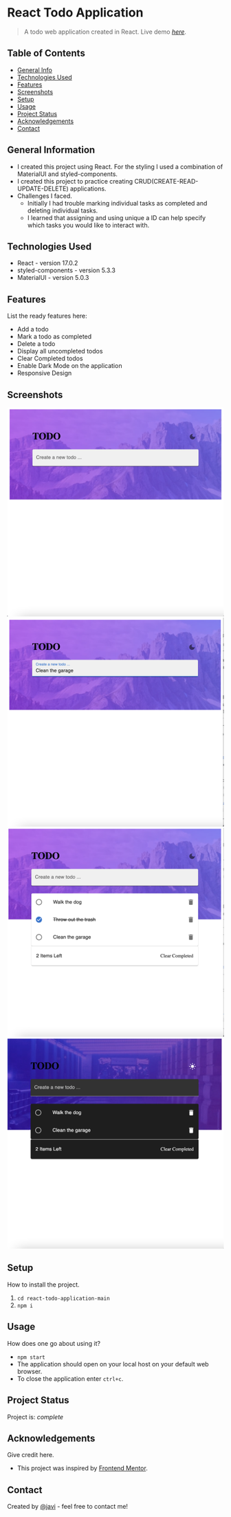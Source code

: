 # React Todo Application
> A todo web application created in React.
> Live demo [_here_](https://affectionate-snyder-a0d9c4.netlify.app/). <!-- If you have the project hosted somewhere, include the link here. -->

## Table of Contents
* [General Info](#general-information)
* [Technologies Used](#technologies-used)
* [Features](#features)
* [Screenshots](#screenshots)
* [Setup](#setup)
* [Usage](#usage)
* [Project Status](#project-status)
* [Acknowledgements](#acknowledgements)
* [Contact](#contact)
<!-- * [License](#license) -->


## General Information
- I created this project using React. For the styling I used a combination of  MaterialUI and styled-components.
- I created this project to practice creating CRUD(CREATE-READ-UPDATE-DELETE) applications.
- Challenges I faced.
  - Initially I had trouble marking individual tasks as completed and deleting individual tasks.
  - I learned that assigning and using unique a ID can help specify which tasks you would like to interact with.
<!-- You don't have to answer all the questions - just the ones relevant to your project. -->


## Technologies Used
- React - version 17.0.2
- styled-components - version 5.3.3
- MaterialUI - version 5.0.3


## Features
List the ready features here:
- Add a todo
- Mark a todo as completed
- Delete a todo
- Display all uncompleted todos
- Clear Completed todos
- Enable Dark Mode on the application
- Responsive Design


## Screenshots
![Example screenshot](./img/screenshot1.png)
![Example screenshot](./img/screenshot2.png)
![Example screenshot](./img/screenshot3.png)
![Example screenshot](./img/screenshot4.png)
<!-- If you have screenshots you'd like to share, include them here. -->


## Setup
How to install the project.
1. `cd react-todo-application-main`
2. `npm i`


## Usage
How does one go about using it?
- `npm start`
- The application should open on your local host on your default web browser.
- To close the application enter `ctrl+c`.


## Project Status
Project is: _complete_ 


## Acknowledgements
Give credit here.
- This project was inspired by [Frontend Mentor](https://www.frontendmentor.io/home).
<!-- This project was based on [this tutorial](https://www.example.com). -->


## Contact
Created by [@javi](https://javiermelendrez.com/) - feel free to contact me!
